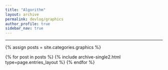 ```yaml
---
title: "Algorithm"
layout: archive
permalink: devlog/graphics
author_profile: true
sidebar_nav: true
---
```


***
{% assign posts = site.categories.graphics %}

{% for post in posts %}
    {% include archive-single2.html type=page.entries_layout %}
{% endfor %}